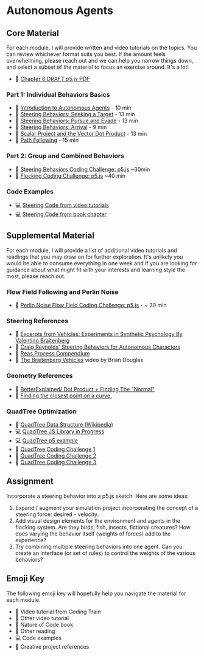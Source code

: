 # Autonomous Agents

## Core Material

For each module, I will provide written and video tutorials on the topics. You can review whichever format suits you best. If the amount feels overwhelming, please reach out and we can help you narrow things down, and select a subset of the material to focus an exercise around. It's a lot!

- 📗 [Chapter 6 DRAFT p5.js PDF](https://drive.google.com/file/d/1X4f2F9fs6Bz5OwkjDaY8TCrE1mUH9Umz/view?usp=sharing)

### Part 1: Individual Behaviors Basics

- 🚧 [Introduction to Autonomous Agents](https://drive.google.com/file/d/1S2fj1h5IphOF3J3VURZSimODFscT5JTg/view?usp=sharing) - 10 min
- 🚧 [Steering Behaviors: Seeking a Target](https://drive.google.com/file/d/1RMQ_9ujud6Byl0GauZcXVRytCBUFyzvt/view?usp=sharing) - 13 min
- 🚧 [Steering Behaviors: Pursue and Evade](https://drive.google.com/file/d/189-jJdCJLe5vdfE32ps9DlJQ9bjHkUiQ/view?usp=sharing) - 13 min
- 🚧 [Steering Behaviors: Arrival](https://drive.google.com/file/d/1owi0GU41BNa22qMdFiBQ2X5qDgH-Ug-5/view?usp=sharing) - 9 min
- 🚧 [Scalar Project and the Vector Dot Product](https://drive.google.com/file/d/1A2GaR9aaUsaZzm3I5bCxPasYp6LDd1LX/view?usp=sharing) - 13 min
- 🚧 [Path Following](https://drive.google.com/file/d/1hMjPkVPvT7SyoXJ5ATR5dNxAU10k2ixd/view?usp=sharing) - 15 min

### Part 2: Group and Combined Behaviors

- 🚂 [Steering Behaviors Coding Challenge: p5.js](https://thecodingtrain.com/CodingChallenges/059-steering-text-paths.html) ~30min
- 🚂 [Flocking Coding Challenge: p5.js](https://thecodingtrain.com/CodingChallenges/124-flocking-boids.html) ~40 min

### Code Examples

- 💻 [Steering Code from video tutorials](https://editor.p5js.org/codingtrain/collections/S4nJEexPF)
- 💻 [Steering Code from book chapter](https://editor.p5js.org/natureofcode/collections/NJ1UCSamg)

## Supplemental Material

For each module, I will provide a list of additional video tutorials and readings that you may draw on for further exploration. It's unlikely you would be able to consume everything in one week and if you are looking for guidance about what might fit with your interests and learning style the most, please reach out.

### Flow Field Following and Perlin Noise

- 🚂 [Perlin Noise Flow Field Coding Challenge: p5.js](https://thecodingtrain.com/CodingChallenges/024-perlinnoiseflowfield.html) - ~ 30 min

### Steering References

- 📕 [Excerpts from Vehicles: Experiments in Synthetic Psychology By Valentino Braitenberg](https://drive.google.com/file/d/1iztmHNX7kmc96tgV44eVJLHsJTTmm_Hd/view?usp=sharing)
- 📕 [Craig Reynolds' Steering Behaviors for Autonomous Characters](http://www.red3d.com/cwr/steer/)
- 🎥 [Reas Process Compendium](https://vimeo.com/22955812)
- 🎥 [The Braitenberg Vehicles](https://youtu.be/A-fxij3zM7g) video by Brian Douglas

### Geometry References

- 📕 [BetterExplained/ Dot Product + Finding The "Normal"](http://betterexplained.com/articles/vector-calculus-understanding-the-dot-product/)
- 📕 [Finding the closest point on a curve.](http://www.mesacc.edu/~marfv02121/readings/nearest_point/index.html)

### QuadTree Optimization

- 📕 [QuadTree Data Structure (Wikipedia)](https://en.wikipedia.org/wiki/Quadtree)
- 💻 [QuadTree JS Library in Progress](https://github.com/CodingTrain/QuadTree)
- 💻 [QuadTree p5 example](https://editor.p5js.org/natureofcode/sketches/Y8hseRvYe)
- 🚂 [QuadTree Coding Challenge 1](https://thecodingtrain.com/CodingChallenges/098.1-quadtree.html)
- 🚂 [QuadTree Coding Challenge 2](https://thecodingtrain.com/CodingChallenges/098.2-quadtree.html)
- 🚂 [QuadTree Coding Challenge 3](https://thecodingtrain.com/CodingChallenges/098.3-quadtree.html)

## Assignment

Incorporate a steering behavior into a p5.js sketch. Here are some ideas:

1. Expand / augment your simulation project incorporating the concept of a steering force: desired - velocity.
2. Add visual design elements for the environment and agents in the flocking system. Are they birds, fish, insects, fictional creatures? How does varying the behavior itself (weights of forces) add to the experience?
3. Try combining multiple steering behaviors into one agent. Can you create an interface (or set of rules) to control the weights of the various behaviors?

## Emoji Key

The following emoji key will hopefully help you navigate the material for each module.

- 🚂 Video tutorial from Coding Train
- 🎥 Other video tutorial
- 📗 Nature of Code book
- 📕 Other reading
- 💻 Code examples
- 🎨 Creative project references
